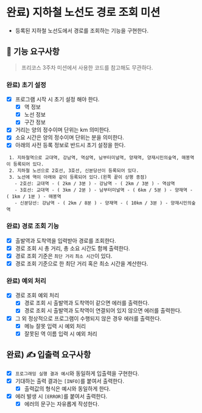 # 완료) 지하철 노선도 경로 조회 미션
- 등록된 지하철 노선도에서 경로를 조회하는 기능을 구현한다.

## 🚀 기능 요구사항
> 프리코스 3주차 미션에서 사용한 코드를 참고해도 무관하다. 

### 완료) 초기 설정
- [x] 프로그램 시작 시 초기 설정 해야 한다.
  - [x] 역 정보
  - [x] 노선 정보
  - [x] 구간 정보
- [x] 거리는 양의 정수이며 단위는 km 의미한다.
- [x] 소요 시간은 양의 정수이며 단위는 분을 의미한다.
- [x] 아래의 사전 등록 정보로 반드시 초기 설정을 한다.
```
 1. 지하철역으로 교대역, 강남역, 역삼역, 남부터미널역, 양재역, 양재시민의숲역, 매봉역이 등록되어 있다.
 2. 지하철 노선으로 2호선, 3호선, 신분당선이 등록되어 있다.
 3. 노선에 역이 아래와 같이 등록되어 있다.(왼쪽 끝이 상행 종점)
   - 2호선: 교대역 - ( 2km / 3분 ) - 강남역 - ( 2km / 3분 ) - 역삼역
   - 3호선: 교대역 - ( 3km / 2분 ) - 남부터미널역 - ( 6km / 5분 ) - 양재역 - ( 1km / 1분 ) - 매봉역
   - 신분당선: 강남역 - ( 2km / 8분 ) - 양재역 - ( 10km / 3분 ) - 양재시민의숲역
 ```

### 완료) 경로 조회 기능
- [x] 출발역과 도착역을 입력받아 경로를 조회한다.
- [x] 경로 조회 시 총 거리, 총 소요 시간도 함께 출력한다.
- [x] 경로 조회 기준은 `최단 거리` `최소 시간`이 있다.
- [x] 경로 조회 기준으로 한 최단 거리 혹은 최소 시간을 계산한다.

### 완료) 예외 처리
- [x] 경로 조회 예외 처리
  - [x] 경로 조회 시 출발역과 도착역이 같으면 에러를 출력한다.
  - [x] 경로 조회 시 출발역과 도착역이 연결되어 있지 않으면 에러를 출력한다.
- [x] 그 외 정상적으로 프로그램이 수행되지 않은 경우 에러를 출력한다.
  - [x] 메뉴 잘못 입력 시 예외 처리
  - [x] 잘못된 역 이름 입력 시 예외 처리

## 완료) ✍ 입출력 요구사항
- [x] `프로그래밍 실행 결과 예시`와 동일하게 입출력을 구현한다.
- [x] 기대하는 출력 결과는 `[INFO]`를 붙여서 출력한다.
  - [x] 출력값의 형식은 예시와 동일하게 한다.
- [x] 에러 발생 시 `[ERROR]`를 붙여서 출력한다.
  - [x] 에러의 문구는 자유롭게 작성한다.